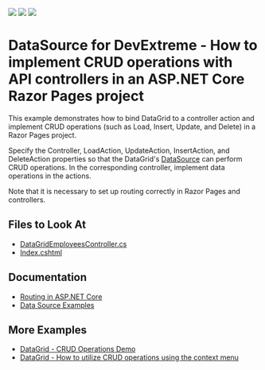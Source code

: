 <!-- default badges list -->
![](https://img.shields.io/endpoint?url=https://codecentral.devexpress.com/api/v1/VersionRange/230291165/19.2.5%2B)
[![](https://img.shields.io/badge/Open_in_DevExpress_Support_Center-FF7200?style=flat-square&logo=DevExpress&logoColor=white)](https://supportcenter.devexpress.com/ticket/details/T848441)
[![](https://img.shields.io/badge/📖_How_to_use_DevExpress_Examples-e9f6fc?style=flat-square)](https://docs.devexpress.com/GeneralInformation/403183)
<!-- default badges end -->

# DataSource for DevExtreme - How to implement CRUD operations with API controllers in an ASP.NET Core Razor Pages project

This example demonstrates how to bind DataGrid to a controller action and implement CRUD operations (such as Load, Insert, Update, and Delete) in a Razor Pages project.

Specify the Controller, LoadAction, UpdateAction, InsertAction, and DeleteAction properties so that the DataGrid's [DataSource](https://js.devexpress.com/DevExtreme/ApiReference/Data_Layer/DataSource/) can perform CRUD operations. In the corresponding controller, implement data operations in the actions.

Note that it is necessary to set up routing correctly in Razor Pages and controllers.

<!-- default file list -->
## Files to Look At

- [DataGridEmployeesController.cs](./CS/CS/Controllers/DataGridEmployeesController.cs)
- [Index.cshtml](./CS/CS/Pages/Index.cshtml)

<!-- default file list end -->

## Documentation

- [Routing in ASP.NET Core](https://docs.microsoft.com/en-us/aspnet/core/fundamentals/routing?view=aspnetcore-3.1)
- [Data Source Examples](https://js.devexpress.com/DevExtreme/Guide/Data_Binding/Data_Source_Examples)

## More Examples

- [DataGrid - CRUD Operations Demo](https://demos.devexpress.com/ASPNetCore/Demo/DataGrid/CRUDOperations/)
- [DataGrid - How to utilize CRUD operations using the context menu](https://github.com/DevExpress-Examples/datagrid-how-to-utilize-crud-operations-using-the-context-menu-t123309)